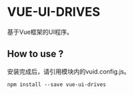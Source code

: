 # VUE-UI-DRIVES

基于Vue框架的UI程序。

## How to use ?

安装完成后，请引用模块内的vuid.config.js。

    npm install --save vue-ui-drives
